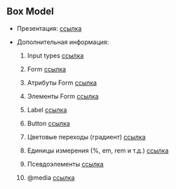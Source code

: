## Box Model

- Презентация: [ссылка](https://github.com/ait-tr/cohort24/blob/main/front_end/lesson_05/input_btn_form.pdf)

- Дополнительная информация:  
  1. Input types [ссылка](https://www.w3schools.com/html/html_form_input_types.asp)
  2. Form [ссылка](https://developer.mozilla.org/ru/docs/Web/HTML/Element/form)
  3. Атрибуты Form [ссылка](http://htmlbook.ru/html/form)
  4. Элементы Form [ссылка](https://wm-school.ru/html/html_form_elements.html)
  5. Label [ссылка](https://hcdev.ru/html/label/)
  6. Button [ссылка](https://developer.mozilla.org/ru/docs/Web/HTML/Element/button)

  7. Цветовые переходы (градиент) [ссылка](https://html5book.ru/css3-transition/)
  8. Единицы измерения (%, em, rem и т.д.) [ссылка](https://learn.javascript.ru/css-units)
  9. Псевдоэлементы [ссылка](https://developer.mozilla.org/ru/docs/Web/CSS/Pseudo-elements)
  10. @media [ссылка](https://developer.mozilla.org/ru/docs/Web/CSS/@media)
